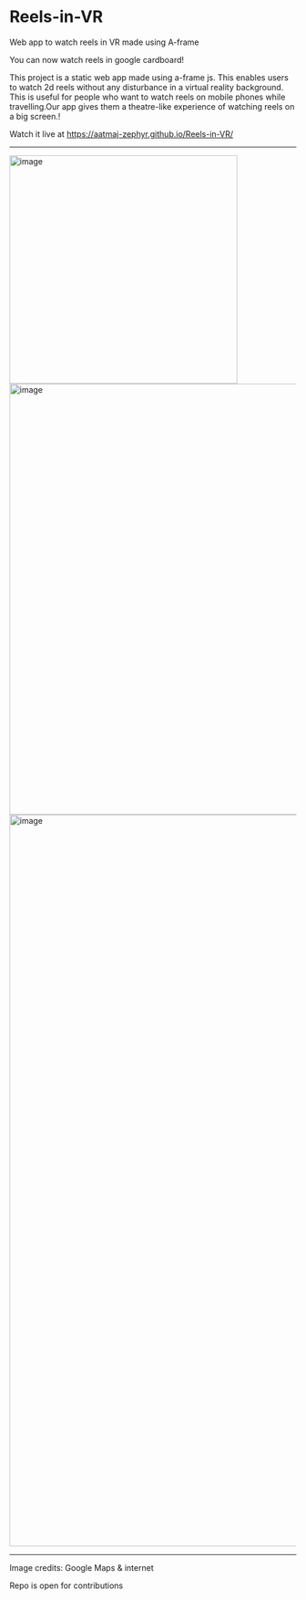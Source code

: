 # Reels-in-VR
Web app to watch reels in VR made using A-frame


You can now watch reels in google cardboard!

This project is a static web app made using a-frame js. This enables users to watch 2d reels without any disturbance in a virtual reality background. This is useful for people who want to watch reels on mobile phones while travelling.Our app gives them a theatre-like experience of watching reels on a big screen.!


Watch it live at https://aatmaj-zephyr.github.io/Reels-in-VR/


___________

<img width="400" alt="image" src="https://github.com/Aatmaj-Zephyr/Reels-in-VR/assets/83284294/b00abc44-fe59-49e4-a9d5-6a9ff6098cc2">
<img width="755" alt="image" src="https://github.com/Aatmaj-Zephyr/Reels-in-VR/assets/83284294/98813883-74b5-48ff-a821-8be35997fe24">

<img width="1282" alt="image" src="https://github.com/Aatmaj-Zephyr/Reels-in-VR/assets/83284294/4274363a-cffc-4c09-9dc9-28cda5a3f31c">

____________

Image credits: Google Maps & internet

Repo is open for contributions
